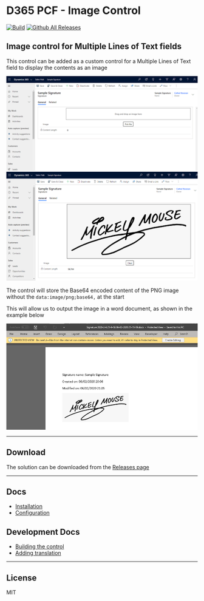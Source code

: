 # D365 PCF - Image Control

[![Build](https://github.com/cathalnoonan/d365-pcf-imagecontrol/actions/workflows/BUILD.yml/badge.svg)](https://github.com/cathalnoonan/d365-pcf-imagecontrol/actions/workflows/BUILD.yml)
[![Github All Releases](https://img.shields.io/github/downloads/cathalnoonan/d365-pcf-imagecontrol/total.svg)]()

## Image control for Multiple Lines of Text fields
This control can be added as a custom control for a Multiple Lines of Text field to display the contents as an image

![Drag and Drop Here](./docs/res/DragAndDropHere.png)
![Sample Image](./docs/res/Sample.png)

The control will store the Base64 encoded content of the PNG image without the `data:image/png;base64,` at the start

This will allow us to output the image in a word document, as shown in the example below

![Word Template Example](./docs/res/WordTemplateExample.png)

---

## Download

The solution can be downloaded from the [Releases page](https://github.com/cathalnoonan/d365-pcf-imagecontrol/releases)

---

## Docs
- [Installation](./docs/installation.md)
- [Configuration](./docs/configuration.md)

## Development Docs
- [Building the control](./docs/building.md)
- [Adding translation](./docs/adding_translation.md)

---

## License
MIT
